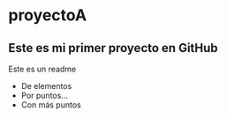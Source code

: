 # proyectoA
## Este es mi primer proyecto en GitHub
Este es un readme

- De elementos
- Por puntos...
- Con más puntos

